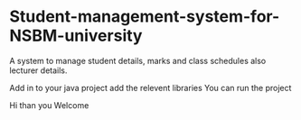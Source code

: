 # Student-management-system-for-NSBM-university
A system to manage student details, marks and class schedules also lecturer details.

Add in to your java project
add the relevent libraries 
You can run the project

Hi
than you
Welcome
